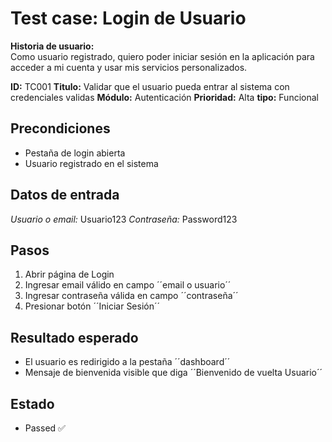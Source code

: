 # Test case: Login de Usuario

**Historia de usuario:**  
Como usuario registrado, quiero poder iniciar sesión en la aplicación para acceder a mi cuenta y usar mis servicios personalizados.


**ID:** TC001
**Titulo:** Validar que el usuario pueda entrar al sistema con credenciales validas
**Módulo:** Autenticación
**Prioridad:** Alta
**tipo:** Funcional

## Precondiciones

- Pestaña de login abierta
- Usuario registrado en el sistema

## Datos de entrada

*Usuario o email:* Usuario123
*Contraseña:* Password123

## Pasos

1. Abrir página de Login
2. Ingresar email válido en campo ´´email o usuario´´
3. Ingresar contraseña válida en campo ´´contraseña´´
4. Presionar botón ´´Iniciar Sesión´´

## Resultado esperado

- El usuario es redirigido a la pestaña ´´dashboard´´
- Mensaje de bienvenida visible que diga ´´Bienvenido de vuelta Usuario´´

## Estado

- Passed ✅